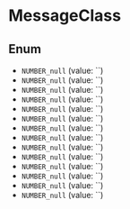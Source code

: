 # MessageClass

## Enum

* `NUMBER_null` (value: ``)
* `NUMBER_null` (value: ``)
* `NUMBER_null` (value: ``)
* `NUMBER_null` (value: ``)
* `NUMBER_null` (value: ``)
* `NUMBER_null` (value: ``)
* `NUMBER_null` (value: ``)
* `NUMBER_null` (value: ``)
* `NUMBER_null` (value: ``)
* `NUMBER_null` (value: ``)
* `NUMBER_null` (value: ``)
* `NUMBER_null` (value: ``)
* `NUMBER_null` (value: ``)
* `NUMBER_null` (value: ``)
